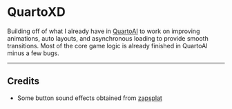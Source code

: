 # QuartoXD

Building off of what I already have in [QuartoAI](https://github.com/logicxd/QuartoAI) to work on improving animations, auto layouts, and asynchronous loading to provide smooth transitions. Most of the core game logic is already finished in QuartoAI minus a few bugs. 

---- 

## Credits

* Some button sound effects obtained from [zapsplat](https://www.zapsplat.com)
